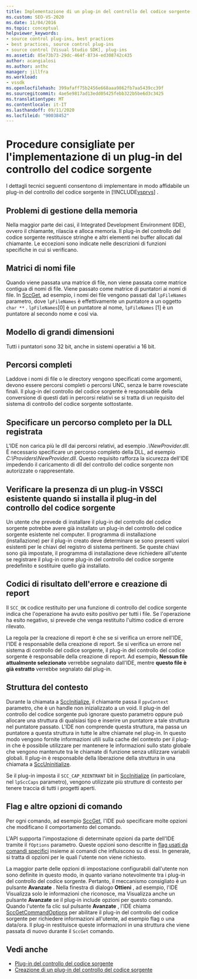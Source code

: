 ```yaml
---
title: Implementazione di un plug-in del controllo del codice sorgente-procedure consigliate
ms.custom: SEO-VS-2020
ms.date: 11/04/2016
ms.topic: conceptual
helpviewer_keywords:
- source control plug-ins, best practices
- best practices, source control plug-ins
- source control [Visual Studio SDK], plug-ins
ms.assetid: 85e73b73-29dc-464f-8734-ed308742c435
author: acangialosi
ms.author: anthc
manager: jillfra
ms.workload:
- vssdk
ms.openlocfilehash: 399afaff75b2456e668aaa9862fb7aa5439cc39f
ms.sourcegitcommit: 4ae5e9817ad13edd05425febb322b5be6d3c3425
ms.translationtype: MT
ms.contentlocale: it-IT
ms.lasthandoff: 09/11/2020
ms.locfileid: "90038452"
---
```

# <a name="best-practices-for-implementing-a-source-control-plug-in"></a>Procedure consigliate per l'implementazione di un plug-in del controllo del codice sorgente
I dettagli tecnici seguenti consentono di implementare in modo affidabile un plug-in del controllo del codice sorgente in [!INCLUDE[vsprvs](../code-quality/includes/vsprvs_md.md)] .

## <a name="memory-management-issues"></a>Problemi di gestione della memoria
 Nella maggior parte dei casi, il Integrated Development Environment (IDE), ovvero il chiamante, rilascia e alloca memoria. Il plug-in del controllo del codice sorgente restituisce stringhe e altri elementi nei buffer allocati dal chiamante. Le eccezioni sono indicate nelle descrizioni di funzioni specifiche in cui si verificano.

## <a name="arrays-of-file-names"></a>Matrici di nomi file
 Quando viene passata una matrice di file, non viene passata come matrice contigua di nomi di file. Viene passato come matrice di puntatori ai nomi di file. In [SccGet](../extensibility/sccget-function.md), ad esempio, i nomi dei file vengono passati dal `lpFileNames` parametro, dove `lpFileNames` è effettivamente un puntatore a un oggetto `char **` . `lpFileNames`[0] è un puntatore al nome, `lpFileNames` [1] è un puntatore al secondo nome e così via.

## <a name="large-model"></a>Modello di grandi dimensioni
 Tutti i puntatori sono 32 bit, anche in sistemi operativi a 16 bit.

## <a name="fully-qualified-paths"></a>Percorsi completi
 Laddove i nomi di file o le directory vengono specificati come argomenti, devono essere percorsi completi o percorsi UNC, senza le barre rovesciate finali. Il plug-in del controllo del codice sorgente è responsabile della conversione di questi dati in percorsi relativi se si tratta di un requisito del sistema di controllo del codice sorgente sottostante.

## <a name="specify-a-fully-qualified-path-for-the-registered-dll"></a>Specificare un percorso completo per la DLL registrata
 L'IDE non carica più le dll dai percorsi relativi, ad esempio *.\NewProvider.dll*. È necessario specificare un percorso completo della DLL, ad esempio *C:\Providers\NewProvider.dll*. Questo requisito rafforza la sicurezza dell'IDE impedendo il caricamento di dll del controllo del codice sorgente non autorizzate o rappresentate.

## <a name="check-for-an-existing-vssci-plug-in-when-you-install-your-source-control-plug-in"></a>Verificare la presenza di un plug-in VSSCI esistente quando si installa il plug-in del controllo del codice sorgente
 Un utente che prevede di installare il plug-in del controllo del codice sorgente potrebbe avere già installato un plug-in del controllo del codice sorgente esistente nel computer. Il programma di installazione (installazione) per il plug-in creato deve determinare se sono presenti valori esistenti per le chiavi del registro di sistema pertinenti. Se queste chiavi sono già impostate, il programma di installazione deve richiedere all'utente se registrare il plug-in come plug-in del controllo del codice sorgente predefinito e sostituire quello già installato.

## <a name="error-result-codes-and-reporting"></a>Codici di risultato dell'errore e creazione di report
 Il `SCC_OK` codice restituito per una funzione di controllo del codice sorgente indica che l'operazione ha avuto esito positivo per tutti i file. Se l'operazione ha esito negativo, si prevede che venga restituito l'ultimo codice di errore rilevato.

 La regola per la creazione di report è che se si verifica un errore nell'IDE, l'IDE è responsabile della creazione di report. Se si verifica un errore nel sistema di controllo del codice sorgente, il plug-in del controllo del codice sorgente è responsabile della creazione di report. Ad esempio, **Nessun file attualmente selezionato** verrebbe segnalato dall'IDE, mentre **questo file è già estratto** verrebbe segnalato dal plug-in.

## <a name="the-context-structure"></a>Struttura del contesto
 Durante la chiamata a [SccInitialize](../extensibility/sccinitialize-function.md), il chiamante passa il `ppvContext` parametro, che è un handle non inizializzato a un void. Il plug-in del controllo del codice sorgente può ignorare questo parametro oppure può allocare una struttura di qualsiasi tipo e inserire un puntatore a tale struttura nel puntatore passato. L'IDE non comprende questa struttura, ma passa un puntatore a questa struttura in tutte le altre chiamate nel plug-in. In questo modo vengono fornite informazioni utili sulla cache del contesto per il plug-in che è possibile utilizzare per mantenere le informazioni sullo stato globale che vengono mantenute tra le chiamate di funzione senza utilizzare variabili globali. Il plug-in è responsabile della liberazione della struttura in una chiamata a [SccUninitialize](../extensibility/sccuninitialize-function.md).

 Se il plug-in imposta il `SCC_CAP_REENTRANT` bit in [SccInitialize](../extensibility/sccinitialize-function.md) (in particolare, nel `lpSccCaps` parametro), vengono utilizzate più strutture di contesto per tenere traccia di tutti i progetti aperti.

## <a name="bitflags-and-other-command-options"></a>Flag e altre opzioni di comando
 Per ogni comando, ad esempio [SccGet](../extensibility/sccget-function.md), l'IDE può specificare molte opzioni che modificano il comportamento del comando.

 L'API supporta l'impostazione di determinate opzioni da parte dell'IDE tramite il `fOptions` parametro. Queste opzioni sono descritte in [flag usati da comandi specifici](../extensibility/bitflags-used-by-specific-commands.md) insieme ai comandi che influiscono su di essi. In generale, si tratta di opzioni per le quali l'utente non viene richiesto.

 La maggior parte delle opzioni di impostazione configurabili dall'utente non sono definite in questo modo, in quanto variano notevolmente tra i plug-in del controllo del codice sorgente. Pertanto, il meccanismo consigliato è un pulsante **Avanzate** . Nella finestra di dialogo **Ottieni** , ad esempio, l'IDE Visualizza solo le informazioni che riconosce, ma Visualizza anche un pulsante **Avanzate** se il plug-in include opzioni per questo comando. Quando l'utente fa clic sul pulsante **Avanzate** , l'IDE chiama [SccGetCommandOptions](../extensibility/sccgetcommandoptions-function.md) per abilitare il plug-in del controllo del codice sorgente per richiedere informazioni all'utente, ad esempio flag o una data/ora. Il plug-in restituisce queste informazioni in una struttura che viene passata di nuovo durante il `SccGet` comando.

## <a name="see-also"></a>Vedi anche
- [Plug-in del controllo del codice sorgente](../extensibility/source-control-plug-ins.md)
- [Creazione di un plug-in del controllo del codice sorgente](../extensibility/internals/creating-a-source-control-plug-in.md)
